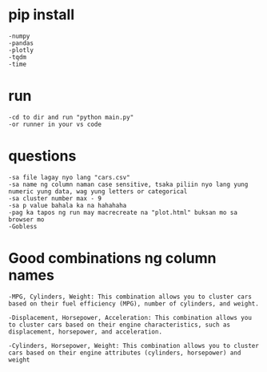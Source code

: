 # pip install
    -numpy
    -pandas
    -plotly
    -tqdm
    -time

# run
    -cd to dir and run "python main.py"
    -or runner in your vs code

# questions
    -sa file lagay nyo lang "cars.csv"
    -sa name ng column naman case sensitive, tsaka piliin nyo lang yung numeric yung data, wag yung letters or categorical
    -sa cluster number max - 9
    -sa p value bahala ka na hahahaha
    -pag ka tapos ng run may macrecreate na "plot.html" buksan mo sa browser mo
    -Gobless 
# Good combinations ng column names
    -MPG, Cylinders, Weight: This combination allows you to cluster cars based on their fuel efficiency (MPG), number of cylinders, and weight.

    -Displacement, Horsepower, Acceleration: This combination allows you to cluster cars based on their engine characteristics, such as displacement, horsepower, and acceleration.

    -Cylinders, Horsepower, Weight: This combination allows you to cluster cars based on their engine attributes (cylinders, horsepower) and weight

